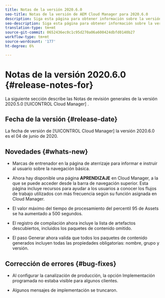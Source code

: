 ```yaml
---
title: Notas de la versión 2020.6.0
seo-title: Notas de la versión de AEM Cloud Manager para 2020.6.0
description: Siga esta página para obtener información sobre la versión 2020.6.0 de Cloud Manager
seo-description: Siga esta página para obtener información sobre la versión 2020.6.0 de AEM Cloud Manager
translation-type: tm+mt
source-git-commit: 0652436ec0c1c95d270a06a600424dbfd0140b27
workflow-type: tm+mt
source-wordcount: '177'
ht-degree: 6%

---
```


# Notas de la versión 2020.6.0 {#release-notes-for}

La siguiente sección describe las Notas de revisión generales de la versión 2020.5.0 [!UICONTROL Cloud Manager] .

## Fecha de la versión {#release-date}

La fecha de versión de [!UICONTROL Cloud Manager] la versión 2020.6.0 es el 04 de junio de 2020.

## Novedades {#whats-new}

* Marcas de entrenador en la página de aterrizaje para informar e instruir al usuario sobre la navegación básica.

* Ahora hay disponible una página **APRENDIZAJE** en Cloud Manager, a la que se puede acceder desde la barra de navegación superior. Esta página incluye recursos para ayudar a los usuarios a conocer los flujos de trabajo utilizados con más frecuencia según su función asignada en Cloud Manager.

* El valor máximo del tiempo de procesamiento del percentil 95 de Assets se ha aumentado a 500 segundos.

* El registro de compilación ahora incluye la lista de artefactos descubiertos, incluidos los paquetes de contenido omitido.

* El paso Generar ahora valida que todos los paquetes de contenido generados incluyen todas las propiedades obligatorias: nombre, grupo y versión.

## Corrección de errores {#bug-fixes}


* Al configurar la canalización de producción, la opción Implementación programada no estaba visible para algunos clientes.

* Algunos mensajes de implementación se truncaron.


